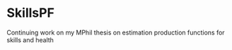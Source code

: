 # SkillsPF
Continuing work on my MPhil thesis on estimation production functions for skills and health
